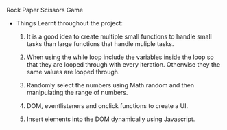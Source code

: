 Rock Paper Scissors Game

- Things Learnt throughout the project:

    1. It is a good idea to create multiple small functions to handle small tasks than large functions that handle 
       muliple tasks.

    2. When using the while loop include the variables inside the loop so that they are looped through with every iteration.
       Otherwise they the same values are looped through.

    3. Randomly select the numbers using Math.random and then manipulating the range of numbers.

    4. DOM, eventlisteners and onclick functions to create a UI.

    5. Insert elements into the DOM dynamically using Javascript.